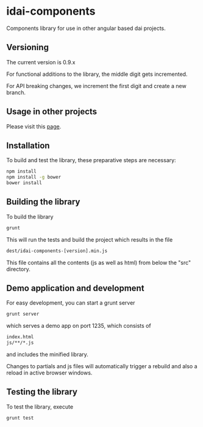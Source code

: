 # idai-components

Components library for use in other angular based dai projects. 

## Versioning

The current version is 0.9.x

For functional additions to the library, the middle digit gets incremented.

For API breaking changes, we increment the first digit and create a new branch.

## Usage in other projects

Please visit this [page](docs/usage.md).

## Installation

To build and test the library, these preparative steps are necessary:

```bash
npm install
npm install -g bower
bower install
```

## Building the library

To build the library

```bash
grunt
```

This will run the tests and build the project which results in the file

```bash
dest/idai-components-[version].min.js
```

This file contains all the contents (js as well as html) from below the "src" directory.

## Demo application and development

For easy development, you can start a grunt server

```bash
grunt server
```

which serves a demo app on port 1235, which consists of 

```bash
index.html
js/**/*.js
```

and includes the minified library.

Changes to partials and js files will automatically trigger a
rebuild and also a reload in active browser windows.

## Testing the library

To test the library, execute

```bash
grunt test
````





